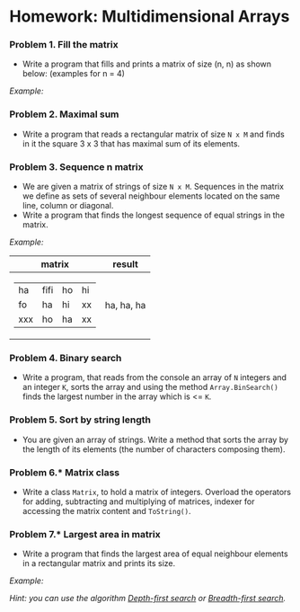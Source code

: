 Homework: Multidimensional Arrays
=================================

### Problem 1. Fill the matrix
*	Write a program that fills and prints a matrix of size (n, n) as shown below: (examples for n = 4)

_Example:_


### Problem 2. Maximal sum
*	Write a program that reads a rectangular matrix of size `N x M` and finds in it the square 3 x 3 that has maximal sum of its elements.

### Problem 3. Sequence n matrix
*	We are given a matrix of strings of size `N x M`. Sequences in the matrix we define as sets of several neighbour elements located on the same line, column or diagonal.
*	Write a program that finds the longest sequence of equal strings in the matrix.

_Example:_

| matrix |   result   |
|:------:|:----------:|
| <table><tbody><tr><td>ha</td><td>fifi</td><td>ho</td><td>hi</td></tr><tr><td>fo</td><td>ha</td><td>hi</td><td>xx</td></tr><tr><td>xxx</td><td>ho</td><td>ha</td><td>xx</td></tr></tbody></table> | ha, ha, ha |

### Problem 4. Binary search
*	Write a program, that reads from the console an array of `N` integers and an integer `K`, sorts the array and using the method `Array.BinSearch()` finds the largest number in the array which is <= `K`. 

### Problem 5. Sort by string length
*	You are given an array of strings. Write a method that sorts the array by the length of its elements (the number of characters composing them).

### Problem 6.* Matrix class
*	Write a class `Matrix`, to hold a matrix of integers. Overload the operators for adding, subtracting and multiplying of matrices, indexer for accessing the matrix content and `ToString()`.

### Problem 7.* Largest area in matrix
*	Write a program that finds the largest area of equal neighbour elements in a rectangular matrix and prints its size.

_Example:_

_Hint: you can use the algorithm [Depth-first search](http://en.wikipedia.org/wiki/Depth-first_search) or [Breadth-first search](http://en.wikipedia.org/wiki/Breadth-first_search)._

